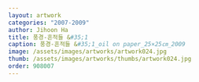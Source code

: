 ```yaml
---
layout: artwork 
categories: "2007-2009"
author: Jihoon Ha 
title: 풍경-흔적들 &#35;1 
caption: 풍경-흔적들 &#35;1_oil on paper_25×25㎝_2009 
image: /assets/images/artworks/artwork024.jpg 
thumb: /assets/images/artworks/thumbs/artwork024.jpg 
order: 908007 
---
```

